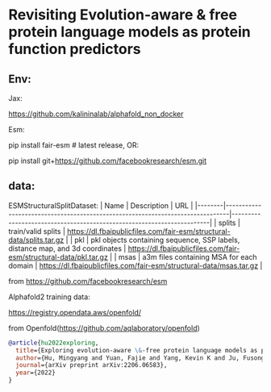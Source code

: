 # Revisiting Evolution-aware &amp; free protein language models as protein function predictors

## Env:
Jax:

https://github.com/kalininalab/alphafold_non_docker

Esm:

pip install fair-esm  # latest release, OR:

pip install git+https://github.com/facebookresearch/esm.git

## data:
ESMStructuralSplitDataset: 
| Name   | Description                                                                   | URL                                                                   |
|--------|-------------------------------------------------------------------------------|-----------------------------------------------------------------------|
| splits | train/valid splits                                                            | https://dl.fbaipublicfiles.com/fair-esm/structural-data/splits.tar.gz |
| pkl    | pkl objects containing sequence, SSP labels, distance map, and 3d coordinates | https://dl.fbaipublicfiles.com/fair-esm/structural-data/pkl.tar.gz    |
| msas   | a3m files containing MSA for each domain                                      | https://dl.fbaipublicfiles.com/fair-esm/structural-data/msas.tar.gz   |

from https://github.com/facebookresearch/esm

Alphafold2 training data: 

https://registry.opendata.aws/openfold/ 

from Openfold(https://github.com/aqlaboratory/openfold)








```bibtex
@article{hu2022exploring,
  title={Exploring evolution-aware \&-free protein language models as protein function predictors},
  author={Hu, Mingyang and Yuan, Fajie and Yang, Kevin K and Ju, Fusong and Su, Jin and Wang, Hui and Yang, Fei and Ding, Qiuyang},
  journal={arXiv preprint arXiv:2206.06583},
  year={2022}
}
```
